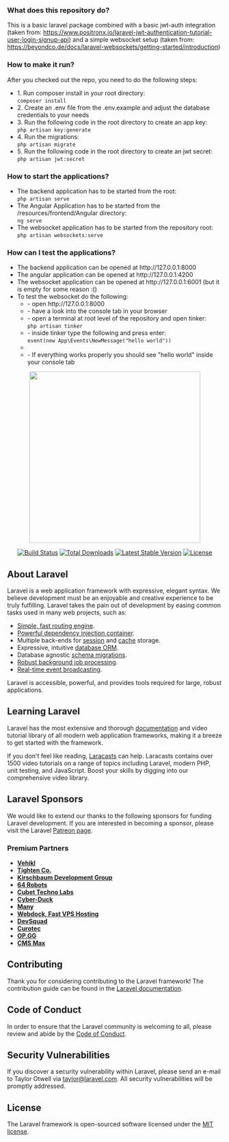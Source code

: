 <h3>What does this repository do?</h3>
<p>This is a basic laravel package combined with a basic jwt-auth integration (taken from: <a href="https://www.positronx.io/laravel-jwt-authentication-tutorial-user-login-signup-api/" target="_blank">https://www.positronx.io/laravel-jwt-authentication-tutorial-user-login-signup-api</a>) and a simple websocket setup (taken from: <a href="https://beyondco.de/docs/laravel-websockets/getting-started/introduction" target="_blank">https://beyondco.de/docs/laravel-websockets/getting-started/introduction</a>)</p>

<h3>How to make it run?</h3>
<p>After you checked out the repo, you need to do the following steps:</p>
<ul>
    <li>
        1. Run composer install in your root directory:<br/>
        <code>composer install</code>
    </li>
    <li>
        2. Create an .env file from the .env.example and adjust the database credentials to your needs
    </li>
    <li>
        3. Run the following code in the root directory to create an app key:<br/>
        <code>php artisan key:generate</code>
    </li>
    <li>
        4. Run the migrations:<br/>
        <code>php artisan migrate</code>
    </li>
    <li>
        5. Run the following code in the root directory to create an jwt secret:<br/>
        <code>php artisan jwt:secret</code>
    </li>
</ul>

<h3>How to start the applications?</h3>
<ul>
    <li>
        The backend application has to be started from the root:<br/>
        <code>php artisan serve</code>
    </li>
    <li>
        The Angular Application has to be started from the /resources/frontend/Angular directory:<br/>
        <code>ng serve</code>
    </li>
    <li>
        The websocket application has to be started from the repository root:<br/>
        <code>php artisan websockets:serve</code>
    </li>
</ul>

<h3>How can I test the applications?</h3>
<ul>
    <li>
        The backend application can be opened at http://127.0.0.1:8000
    </li>
    <li>
        The angular application can be opened at http://127.0.0.1:4200
    </li>
    <li>
        The websocket application can be opened at http://127.0.0.1:6001 (but it is empty for some reason :()
    </li>
    <li>
        To test the websocket do the following:
        <ul>
            <li>
                - open http://127.0.0.1:8000
            </li>
            <li>
                - have a look into the console tab in your browser
            </li>
            <li>
                - open a terminal at root level of the repository and open tinker: <br/>
                <code>php artisan tinker</code>
            </li>
            <li>
                - inside tinker type the following and press enter:<br/>
                <code>event(new App\Events\NewMessage("hello world"))</code>
            <li>
            <li>
                - If everything works properly you should see "hello world" inside your console tab
            </li>
        </ul>
    </li>
</ul>

<p align="center"><a href="https://laravel.com" target="_blank"><img src="https://raw.githubusercontent.com/laravel/art/master/logo-lockup/5%20SVG/2%20CMYK/1%20Full%20Color/laravel-logolockup-cmyk-red.svg" width="400"></a></p>

<p align="center">
<a href="https://travis-ci.org/laravel/framework"><img src="https://travis-ci.org/laravel/framework.svg" alt="Build Status"></a>
<a href="https://packagist.org/packages/laravel/framework"><img src="https://img.shields.io/packagist/dt/laravel/framework" alt="Total Downloads"></a>
<a href="https://packagist.org/packages/laravel/framework"><img src="https://img.shields.io/packagist/v/laravel/framework" alt="Latest Stable Version"></a>
<a href="https://packagist.org/packages/laravel/framework"><img src="https://img.shields.io/packagist/l/laravel/framework" alt="License"></a>
</p>

## About Laravel

Laravel is a web application framework with expressive, elegant syntax. We believe development must be an enjoyable and creative experience to be truly fulfilling. Laravel takes the pain out of development by easing common tasks used in many web projects, such as:

- [Simple, fast routing engine](https://laravel.com/docs/routing).
- [Powerful dependency injection container](https://laravel.com/docs/container).
- Multiple back-ends for [session](https://laravel.com/docs/session) and [cache](https://laravel.com/docs/cache) storage.
- Expressive, intuitive [database ORM](https://laravel.com/docs/eloquent).
- Database agnostic [schema migrations](https://laravel.com/docs/migrations).
- [Robust background job processing](https://laravel.com/docs/queues).
- [Real-time event broadcasting](https://laravel.com/docs/broadcasting).

Laravel is accessible, powerful, and provides tools required for large, robust applications.

## Learning Laravel

Laravel has the most extensive and thorough [documentation](https://laravel.com/docs) and video tutorial library of all modern web application frameworks, making it a breeze to get started with the framework.

If you don't feel like reading, [Laracasts](https://laracasts.com) can help. Laracasts contains over 1500 video tutorials on a range of topics including Laravel, modern PHP, unit testing, and JavaScript. Boost your skills by digging into our comprehensive video library.

## Laravel Sponsors

We would like to extend our thanks to the following sponsors for funding Laravel development. If you are interested in becoming a sponsor, please visit the Laravel [Patreon page](https://patreon.com/taylorotwell).

### Premium Partners

- **[Vehikl](https://vehikl.com/)**
- **[Tighten Co.](https://tighten.co)**
- **[Kirschbaum Development Group](https://kirschbaumdevelopment.com)**
- **[64 Robots](https://64robots.com)**
- **[Cubet Techno Labs](https://cubettech.com)**
- **[Cyber-Duck](https://cyber-duck.co.uk)**
- **[Many](https://www.many.co.uk)**
- **[Webdock, Fast VPS Hosting](https://www.webdock.io/en)**
- **[DevSquad](https://devsquad.com)**
- **[Curotec](https://www.curotec.com/services/technologies/laravel/)**
- **[OP.GG](https://op.gg)**
- **[CMS Max](https://www.cmsmax.com/)**

## Contributing

Thank you for considering contributing to the Laravel framework! The contribution guide can be found in the [Laravel documentation](https://laravel.com/docs/contributions).

## Code of Conduct

In order to ensure that the Laravel community is welcoming to all, please review and abide by the [Code of Conduct](https://laravel.com/docs/contributions#code-of-conduct).

## Security Vulnerabilities

If you discover a security vulnerability within Laravel, please send an e-mail to Taylor Otwell via [taylor@laravel.com](mailto:taylor@laravel.com). All security vulnerabilities will be promptly addressed.

## License

The Laravel framework is open-sourced software licensed under the [MIT license](https://opensource.org/licenses/MIT).
